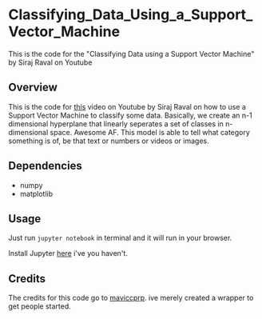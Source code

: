 # Classifying_Data_Using_a_Support_Vector_Machine
This is the code for the "Classifying Data using a Support Vector Machine" by Siraj Raval on Youtube

## Overview

This is the code for [this](https://youtu.be/zS1nMu-TOLk) video on Youtube by Siraj Raval on how to use a Support Vector Machine to classify some data. Basically, we create an n-1 dimensional hyperplane that linearly seperates a set of classes in n-dimensional space. Awesome AF. This model is able to tell what category something is of, be that text or numbers or videos or images. 

## Dependencies

* numpy
* matplotlib

## Usage

Just run `jupyter notebook` in terminal and it will run in your browser.

Install Jupyter [here](http://jupyter.readthedocs.io/en/latest/install.html) i've you haven't.

## Credits

The credits for this code go to [maviccprp](https://github.com/MaviccPRP/svm/blob/master/svm-primal.ipynb). ive merely created a wrapper to get people started.
